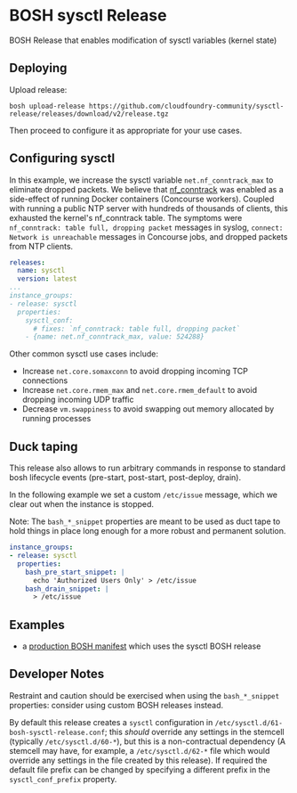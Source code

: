 # BOSH sysctl Release

BOSH Release that enables modification of sysctl variables (kernel state)

## Deploying

Upload release:

```
bosh upload-release https://github.com/cloudfoundry-community/sysctl-release/releases/download/v2/release.tgz
```

Then proceed to configure it as appropriate for your use cases.

## Configuring sysctl

In this example, we increase the sysctl variable `net.nf_conntrack_max` to eliminate dropped packets. We believe that [nf_conntrack](https://www.kernel.org/doc/Documentation/networking/nf_conntrack-sysctl.txt) was enabled as a side-effect of running Docker containers (Concourse workers). Coupled with running a public NTP server with hundreds of thousands of clients, this exhausted the kernel's nf_conntrack table. The symptoms were `nf_conntrack: table full, dropping packet` messages in syslog, `connect: Network is unreachable` messages in Concourse jobs, and dropped packets from NTP clients.

```yaml
releases:
  name: sysctl
  version: latest
...
instance_groups:
- release: sysctl
  properties:
    sysctl_conf:
      # fixes: `nf_conntrack: table full, dropping packet`
    - {name: net.nf_conntrack_max, value: 524288}
```

Other common sysctl use cases include:

- Increase `net.core.somaxconn` to avoid dropping incoming TCP connections
- Increase `net.core.rmem_max` and `net.core.rmem_default` to avoid dropping incoming UDP traffic
- Decrease `vm.swappiness` to avoid swapping out memory allocated by running processes

## Duck taping

This release also allows to run arbitrary commands in response to standard bosh lifecycle events (pre-start, post-start, post-deploy, drain).

In the following example we set a custom `/etc/issue` message, which we clear out when the instance is stopped.

Note: The `bash_*_snippet` properties are meant to be used as duct tape to hold things in place long enough for a more robust and permanent solution.

```yaml
instance_groups:
- release: sysctl
  properties:
    bash_pre_start_snippet: |
      echo 'Authorized Users Only' > /etc/issue
    bash_drain_snippet: |
      > /etc/issue
```

## Examples

- a [production BOSH manifest](https://github.com/cunnie/deployments/blob/f6a9fdc6ac3f7bfd514e8ea42175514d4491c3cb/concourse-ntp-pdns-gce.yml) which uses the sysctl BOSH release

## Developer Notes

Restraint and caution should be exercised when using the `bash_*_snippet` properties: consider using custom BOSH releases instead.

By default this release creates a `sysctl` configuration in `/etc/sysctl.d/61-bosh-sysctl-release.conf`; this _should_ override any settings in the stemcell (typically `/etc/sysctl.d/60-*`), but this is a non-contractual dependency (A stemcell may have, for example, a `/etc/sysctl.d/62-*` file which would override any settings in the file created by this release). If required the default file prefix can be changed by specifying a different prefix in the `sysctl_conf_prefix` property.
